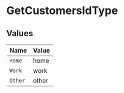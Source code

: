 # GetCustomersIdType


## Values

| Name    | Value   |
| ------- | ------- |
| `Home`  | home    |
| `Work`  | work    |
| `Other` | other   |
